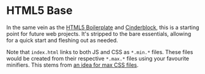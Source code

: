 # HTML5 Base

In the same vein as the [HTML5 Boilerplate][1] and [Cinderblock][2], this is a starting point for future web projects. It's stripped to the bare essentials, allowing for a quick start and fleshing out as needed.

Note that `index.html` links to both JS and CSS as `*.min.*` files. These files would be created from their respective `*.max.*` files using your favourite minifiers. This stems from [an idea for max CSS files][3].

  [1]:https://github.com/h5bp/html5-boilerplate
  [2]:https://github.com/dhgamache/Cinderblock
  [3]:http://daneden.me/2012/07/max-css-in-depth/